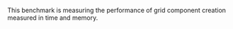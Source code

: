This benchmark is measuring the performance of grid component creation
measured in time and memory.
